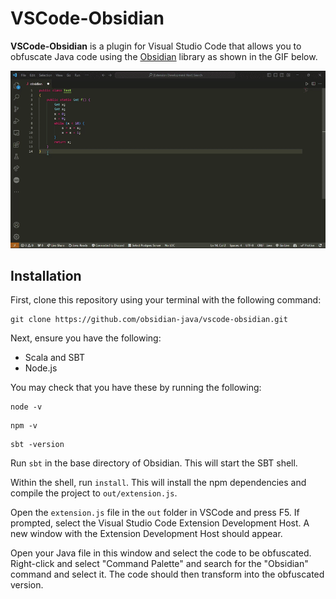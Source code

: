 # VSCode-Obsidian
**VSCode-Obsidian** is a plugin for Visual Studio Code that allows you to obfuscate Java code using the [Obsidian](https://github.com/obsidian-java/obsidian) library as shown in the GIF below.

![Demonstration of the plug-in](obsidian_demo.gif)

## Installation
First, clone this repository using your terminal with the following command:
```
git clone https://github.com/obsidian-java/vscode-obsidian.git
```

Next, ensure you have the following:
- Scala and SBT
- Node.js

You may check that you have these by running the following:
```
node -v
```
```
npm -v
```
```
sbt -version
```

Run `sbt` in the base directory of Obsidian. This will start the SBT shell. 

Within the shell, run `install`. This will install the npm dependencies and compile the project to `out/extension.js`. 

Open the `extension.js` file in the `out` folder in VSCode and press F5. If prompted, select the Visual Studio Code Extension Development Host. A new window with the Extension Development Host should appear. 

Open your Java file in this window and select the code to be obfuscated. Right-click and select "Command Palette" and search for the "Obsidian" command and select it. The code should then transform into the obfuscated version. 